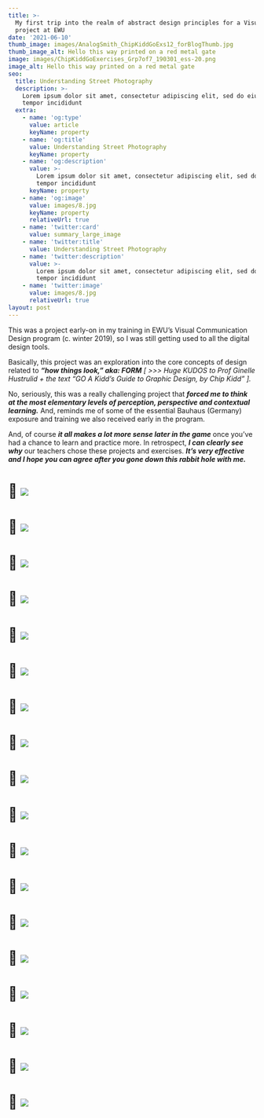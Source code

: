 ```yaml
---
title: >-
  My first trip into the realm of abstract design principles for a Visual Design
  project at EWU
date: '2021-06-10'
thumb_image: images/AnalogSmith_ChipKiddGoExs12_forBlogThumb.jpg
thumb_image_alt: Hello this way printed on a red metal gate
image: images/ChipKiddGoExercises_Grp7of7_190301_ess-20.png
image_alt: Hello this way printed on a red metal gate
seo:
  title: Understanding Street Photography
  description: >-
    Lorem ipsum dolor sit amet, consectetur adipiscing elit, sed do eiusmod
    tempor incididunt
  extra:
    - name: 'og:type'
      value: article
      keyName: property
    - name: 'og:title'
      value: Understanding Street Photography
      keyName: property
    - name: 'og:description'
      value: >-
        Lorem ipsum dolor sit amet, consectetur adipiscing elit, sed do eiusmod
        tempor incididunt
      keyName: property
    - name: 'og:image'
      value: images/8.jpg
      keyName: property
      relativeUrl: true
    - name: 'twitter:card'
      value: summary_large_image
    - name: 'twitter:title'
      value: Understanding Street Photography
    - name: 'twitter:description'
      value: >-
        Lorem ipsum dolor sit amet, consectetur adipiscing elit, sed do eiusmod
        tempor incididunt
    - name: 'twitter:image'
      value: images/8.jpg
      relativeUrl: true
layout: post
---
```

This was a project early-on in my training in EWU’s Visual Communication Design program (c. winter 2019), so I was still getting used to all the digital design tools. 

Basically, this project was an exploration into the core concepts of design related to ***“how things look,” aka: FORM*** *\[ >>> Huge KUDOS to Prof Ginelle Hustrulid + the text “GO A Kidd’s Guide to Graphic Design, by Chip Kidd” ].*

No, seriously, this was a really challenging project that ***forced me to think at the most elementary levels of perception, perspective and contextual learning.*** And, reminds me of some of the essential Bauhaus (Germany) exposure and training we also received early in the program.

And, of course ***it all makes a lot more sense later in the game*** once you’ve had a chance to learn and practice more. In retrospect, ***I can clearly see why*** our teachers chose these projects and exercises. ***It’s very effective and I hope you can agree after you gone down this rabbit hole with me.***

# 🤔 ![](https://www.dropbox.com/s/qpmfvpx2wulhxgt/AnalogSmith_ChipKiddGoExs.jpg?raw=1)

# 🤔 ![](https://www.dropbox.com/s/co5r9jkk0oxg489/AnalogSmith_ChipKiddGoExs2.jpg?raw=1)

# 🤔 ![](https://www.dropbox.com/s/q9mp49ru3nvun94/AnalogSmith_ChipKiddGoExs3.jpg?raw=1)

# 🤔 ![](https://www.dropbox.com/s/3kipf1p24fl7zwe/AnalogSmith_ChipKiddGoExs4.jpg?raw=1)

# 🤔 ![](https://www.dropbox.com/s/9reuv1b0wb7orq1/AnalogSmith_ChipKiddGoExs5.jpg?raw=1)

# 🤔 ![](https://www.dropbox.com/s/abi6tr7q9dnxpnc/AnalogSmith_ChipKiddGoExs6.jpg?raw=1)

# 🤔 ![](https://www.dropbox.com/s/34e4viynibecukd/AnalogSmith_ChipKiddGoExs7.jpg?raw=1)

# 🤔 ![](https://www.dropbox.com/s/9ypldiemtwm25me/AnalogSmith_ChipKiddGoExs8.jpg?raw=1)

# 🤔 ![](https://www.dropbox.com/s/2zlnld8gpou7iz4/AnalogSmith_ChipKiddGoExs9.jpg?raw=1)

# 🤔 ![](https://www.dropbox.com/s/vcn5qtm53ugxfl0/AnalogSmith_ChipKiddGoExs10.jpg?raw=1)

# 🤔 ![](https://www.dropbox.com/s/o3g4bza9ikwif3z/AnalogSmith_ChipKiddGoExs11.jpg?raw=1)

# 🤔 ![](https://www.dropbox.com/s/ndn4qlmaahuyodc/AnalogSmith_ChipKiddGoExs12.jpg?raw=1)

# 🤔 ![](https://www.dropbox.com/s/yuxp2ka8h2e7ufz/AnalogSmith_ChipKiddGoExs13.jpg?raw=1)

# 🤔 ![](https://www.dropbox.com/s/dizidj4imbg4fgf/AnalogSmith_ChipKiddGoExs14.jpg?raw=1)

# 🤔 ![](https://www.dropbox.com/s/jhn3lioi6thj9rs/AnalogSmith_ChipKiddGoExs15.jpg?raw=1)

# 🤔 ![](https://www.dropbox.com/s/zbau24t7joapqof/AnalogSmith_ChipKiddGoExs16.jpg?raw=1)

# 🤔 ![](https://www.dropbox.com/s/80y1hegzf83045d/AnalogSmith_ChipKiddGoExs17.jpg?raw=1)

# 🤔 ![](https://www.dropbox.com/s/0f2xjkyj87yq0ig/AnalogSmith_ChipKiddGoExs19.jpg?raw=1)
